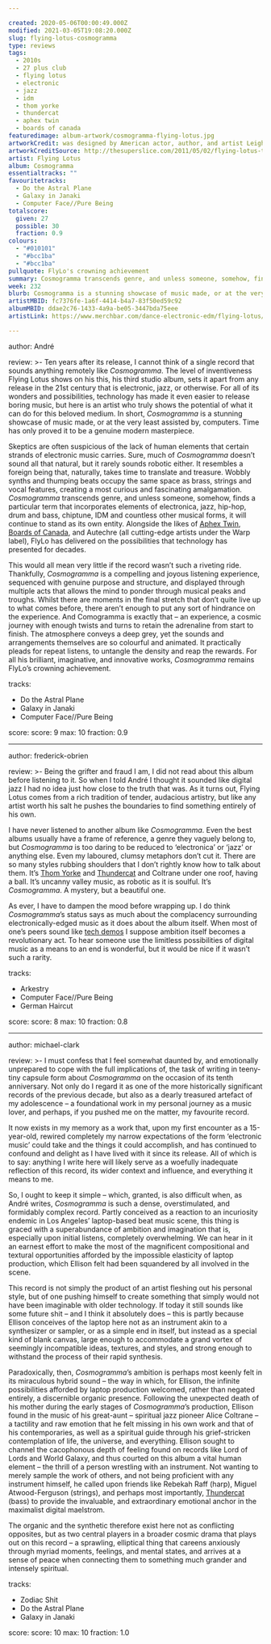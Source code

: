 ```yaml
---

created: 2020-05-06T00:00:49.000Z
modified: 2021-03-05T19:08:20.000Z
slug: flying-lotus-cosmogramma
type: reviews
tags:
  - 2010s
  - 27 plus club
  - flying lotus
  - electronic
  - jazz
  - idm
  - thom yorke
  - thundercat
  - aphex twin
  - boards of canada
featuredimage: album-artwork/cosmogramma-flying-lotus.jpg
artworkCredit: was designed by American actor, author, and artist Leigh McCloskey. The illustration is from a codex McCloskey started in the 1980s. “We are part of something vast and wondrous and we are part of something intimate,” he said. “That’s the feeling I got with the album itself. I felt like I was holding something both modern and ancient.”
artworkCreditSource: http://thesuperslice.com/2011/05/02/flying-lotus-the-art-of-cosmogramma/
artist: Flying Lotus
album: Cosmogramma
essentialtracks: ""
favouritetracks:
  - Do the Astral Plane
  - Galaxy in Janaki
  - Computer Face//Pure Being
totalscore:
  given: 27
  possible: 30
  fraction: 0.9
colours:
  - "#010101"
  - "#bcc1ba"
  - "#bcc1ba"
pullquote: FlyLo's crowning achievement
summary: Cosmogramma transcends genre, and unless someone, somehow, finds a term that incorporates elements of electronica, jazz, hip-hop, drum and bass, chiptune, IDM and countless other musical forms, it will continue to stand as its own entity.
week: 232
blurb: Cosmogramma is a stunning showcase of music made, or at the very least assisted by, computers. Time has only proved it to be a genuine modern masterpiece.
artistMBID: fc7376fe-1a6f-4414-b4a7-83f50ed59c92
albumMBID: ddae2c76-1433-4a9a-be05-3447bda75eee
artistLink: https://www.merchbar.com/dance-electronic-edm/flying-lotus/

---
```


author: André

review: >- 
  Ten years after its release, I cannot think of a single record that sounds anything remotely like *Cosmogramma*. The level of inventiveness Flying Lotus shows on his this, his third studio album, sets it apart from any release in the 21st century that is electronic, jazz, or otherwise. For all of its wonders and possibilities, technology has made it even easier to release boring music, but here is an artist who truly shows the potential of what it can do for this beloved medium. In short, *Cosmogramma* is a stunning showcase of music made, or at the very least assisted by, computers. Time has only proved it to be a genuine modern masterpiece.

  Skeptics are often suspicious of the lack of human elements that certain strands of electronic music carries. Sure, much of *Cosmogramma* doesn’t sound all that natural, but it rarely sounds robotic either. It resembles a foreign being that, naturally, takes time to translate and treasure. Wobbly synths and thumping beats occupy the same space as brass, strings and vocal features, creating a most curious and fascinating amalgamation. *Cosmogramma* transcends genre, and unless someone, somehow, finds a particular term that incorporates elements of electronica, jazz, hip-hop, drum and bass, chiptune, IDM and countless other musical forms, it will continue to stand as its own entity. Alongside the likes of [Aphex Twin](/reviews/aphex-twin-richard-d-james-album/), [Boards of Canada](/reviews/boards-of-canada-music-has-the-right-to-children/), and Autechre (all cutting-edge artists under the Warp label), FlyLo has delivered on the possibilities that technology has presented for decades.

  This would all mean very little if the record wasn’t such a riveting ride. Thankfully, *Cosmogramma* is a compelling and joyous listening experience, sequenced with genuine purpose and structure, and displayed through multiple acts that allows the mind to ponder through musical peaks and troughs. Whilst there are moments in the final stretch that don’t quite live up to what comes before, there aren’t enough to put any sort of hindrance on the experience. And Comogramma is exactly that – an experience, a cosmic journey with enough twists and turns to retain the adrenaline from start to finish. The atmosphere conveys a deep grey, yet the sounds and arrangements themselves are so colourful and animated. It practically pleads for repeat listens, to untangle the density and reap the rewards. For all his brilliant, imaginative, and innovative works, *Cosmogramma* remains FlyLo’s crowning achievement.

tracks:
  - Do the Astral Plane
  - Galaxy in Janaki
  - Computer Face//Pure Being

score:
  score: 9
  max: 10
  fraction: 0.9

---

author: frederick-obrien

review: >- 
  Being the grifter and fraud I am, I did not read about this album before listening to it. So when I told André I thought it sounded like digital jazz I had no idea just how close to the truth that was. As it turns out, Flying Lotus comes from a rich tradition of tender, audacious artistry, but like any artist worth his salt he pushes the boundaries to find something entirely of his own.

  I have never listened to another album like *Cosmogramma*. Even the best albums usually have a frame of reference, a genre they vaguely belong to, but *Cosmogramma* is too daring to be reduced to ‘electronica’ or ‘jazz’ or anything else. Even my laboured, clumsy metaphors don’t cut it. There are so many styles rubbing shoulders that I don’t rightly know how to talk about them. It’s [Thom Yorke](/reviews/thom-yorke-the-eraser/) and [Thundercat](/reviews/thundercat-it-is-what-it-is/) and Coltrane under one roof, having a ball. It’s uncanny valley music, as robotic as it is soulful. It’s *Cosmogramma*. A mystery, but a beautiful one.

  As ever, I have to dampen the mood before wrapping up. I do think *Cosmogramma*’s status says as much about the complacency surrounding electronically-edged music as it does about the album itself. When most of one’s peers sound like [tech demos](https://audioxide.com/reviews/tycho-weather/) I suppose ambition itself becomes a revolutionary act. To hear someone use the limitless possibilities of digital music as a means to an end is wonderful, but it would be nice if it wasn’t such a rarity.

tracks:
  - Arkestry
  - Computer Face//Pure Being
  - German Haircut

score:
  score: 8
  max: 10
  fraction: 0.8

---

author: michael-clark

review: >- 
  I must confess that I feel somewhat daunted by, and emotionally unprepared to cope with the full implications of, the task of writing in teeny-tiny capsule form about *Cosmogramma* on the occasion of its tenth anniversary. Not only do I regard it as one of the more historically significant records of the previous decade, but also as a dearly treasured artefact of my adolescence – a foundational work in my personal journey as a music lover, and perhaps, if you pushed me on the matter, my favourite record.

  It now exists in my memory as a work that, upon my first encounter as a 15-year-old, rewired completely my narrow expectations of the form ‘electronic music’ could take and the things it could accomplish, and has continued to confound and delight as I have lived with it since its release. All of which is to say: anything I write here will likely serve as a woefully inadequate reflection of this record, its wider context and influence, and everything it means to me.

  So, I ought to keep it simple – which, granted, is also difficult when, as André writes, *Cosmogramma* is such a dense, overstimulated, and formidably complex record. Partly conceived as a reaction to an incuriosity endemic in Los Angeles’ laptop-based beat music scene, this thing is graced with a superabundance of ambition and imagination that is, especially upon initial listens, completely overwhelming. We can hear in it an earnest effort to make the most of the magnificent compositional and textural opportunities afforded by the impossible elasticity of laptop production, which Ellison felt had been squandered by all involved in the scene.

  This record is not simply the product of an artist fleshing out his personal style, but of one pushing himself to create something that simply would not have been imaginable with older technology. If today it still sounds like some future shit – and I think it absolutely does – this is partly because Ellison conceives of the laptop here not as an instrument akin to a synthesizer or sampler, or as a simple end in itself, but instead as a special kind of blank canvas, large enough to accommodate a grand vortex of seemingly incompatible ideas, textures, and styles, and strong enough to withstand the process of their rapid synthesis.

  Paradoxically, then, *Cosmogramma*’s ambition is perhaps most keenly felt in its miraculous hybrid sound – the way in which, for Ellison, the infinite possibilities afforded by laptop production welcomed, rather than negated entirely, a discernible organic presence. Following the unexpected death of his mother during the early stages of *Cosmogramma*’s production, Ellison found in the music of his great-aunt – spiritual jazz pioneer Alice Coltrane – a tactility and raw emotion that he felt missing in his own work and that of his contemporaries, as well as a spiritual guide through his grief-stricken contemplation of life, the universe, and everything. Ellison sought to channel the cacophonous depth of feeling found on records like Lord of Lords and World Galaxy, and thus courted on this album a vital human element – the thrill of a person wrestling with an instrument. Not wanting to merely sample the work of others, and not being proficient with any instrument himself, he called upon friends like Rebekah Raff (harp), Miguel Atwood-Ferguson (strings), and perhaps most importantly, [Thundercat](/reviews/thundercat-drunk/) (bass) to provide the invaluable, and extraordinary emotional anchor in the maximalist digital maelstrom.

  The organic and the synthetic therefore exist here not as conflicting opposites, but as two central players in a broader cosmic drama that plays out on this record – a sprawling, elliptical thing that careens anxiously through myriad moments, feelings, and mental states, and arrives at a sense of peace when connecting them to something much grander and intensely spiritual.

tracks:
  - Zodiac Shit
  - Do the Astral Plane
  - Galaxy in Janaki

score:
  score: 10
  max: 10
  fraction: 1.0
  